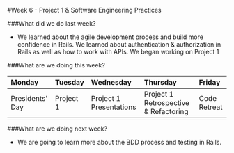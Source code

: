 #Week 6 - Project 1 & Software Engineering Practices

###What did we do last week?
- We learned about the agile development process and build more confidence in Rails. We learned about authentication & authorization in Rails as well as how to work with APIs. We began working on Project 1

###What are we doing this week?

|Monday         | Tuesday         |Wednesday        |Thursday         |  Friday
|:-----         |:-----           |:-----           |:-----           |:----- 
 Presidents' Day| Project 1 | Project 1 Presentations | Project 1 Retrospective & Refactoring | Code Retreat 

###What are we doing next week?
- We are going to learn more about the BDD process and testing in Rails.